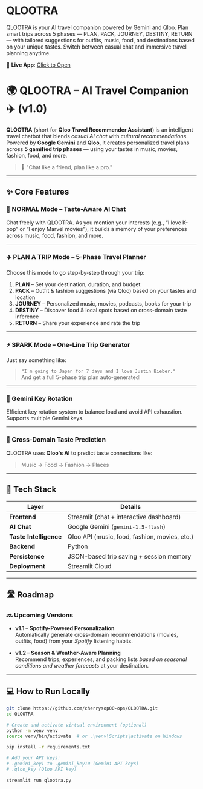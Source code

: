 # QLOOTRA
QLOOTRA is your AI travel companion powered by Gemini and Qloo. Plan smart trips across 5 phases — PLAN, PACK, JOURNEY, DESTINY, RETURN — with tailored suggestions for outfits, music, food, and destinations based on your unique tastes. Switch between casual chat and immersive travel planning anytime.

🔗 **Live App**: [Click to Open](https://qlootra-abjb7stfdzwt4ozg4nmzll.streamlit.app/)

# 🌍 QLOOTRA – AI Travel Companion ✈️ (v1.0)

**QLOOTRA** (short for **Qloo Travel Recommender Assistant**) is an intelligent travel chatbot that blends *casual AI chat* with *cultural recommendations*. Powered by **Google Gemini** and **Qloo**, it creates personalized travel plans across **5 gamified trip phases** — using your tastes in music, movies, fashion, food, and more.

> 🔮 "Chat like a friend, plan like a pro."

---

## ✨ Core Features

### 🧠 NORMAL Mode – Taste-Aware AI Chat  
Chat freely with QLOOTRA. As you mention your interests (e.g., “I love K-pop” or “I enjoy Marvel movies”), it builds a memory of your preferences across music, food, fashion, and more.

---

### ✈️ PLAN A TRIP Mode – 5-Phase Travel Planner  
Choose this mode to go step-by-step through your trip:

1. **PLAN** – Set your destination, duration, and budget  
2. **PACK** – Outfit & fashion suggestions (via Qloo) based on your tastes and location  
3. **JOURNEY** – Personalized music, movies, podcasts, books for your trip  
4. **DESTINY** – Discover food & local spots based on cross-domain taste inference  
5. **RETURN** – Share your experience and rate the trip

---

### ⚡ SPARK Mode – One-Line Trip Generator  
Just say something like:  
> `"I'm going to Japan for 7 days and I love Justin Bieber."`  
And get a full 5-phase trip plan auto-generated!

---

### 🔄 Gemini Key Rotation  
Efficient key rotation system to balance load and avoid API exhaustion. Supports multiple Gemini keys.

---

### 🔗 Cross-Domain Taste Prediction  
QLOOTRA uses **Qloo's AI** to predict taste connections like:  
> Music → Food → Fashion → Places

---

## 🧱 Tech Stack

| Layer | Details |
|-------|---------|
| **Frontend** | Streamlit (chat + interactive dashboard) |
| **AI Chat** | Google Gemini (`gemini-1.5-flash`) |
| **Taste Intelligence** | Qloo API (music, food, fashion, movies, etc.) |
| **Backend** | Python |
| **Persistence** | JSON-based trip saving + session memory |
| **Deployment** | Streamlit Cloud |

---

## 🛣️ Roadmap

### 🔜 Upcoming Versions

- **v1.1 – Spotify-Powered Personalization**  
  Automatically generate cross-domain recommendations (movies, outfits, food) from your *Spotify* listening habits.

- **v1.2 – Season & Weather-Aware Planning**  
  Recommend trips, experiences, and packing lists *based on seasonal conditions and weather forecasts* at your destination.

---

## 💻 How to Run Locally

```bash
git clone https://github.com/cherrysop00-ops/QLOOTRA.git
cd QLOOTRA

# Create and activate virtual environment (optional)
python -m venv venv
source venv/bin/activate  # or .\venv\Scripts\activate on Windows

pip install -r requirements.txt

# Add your API keys:
# .gemini_key1 to .gemini_key10 (Gemini API keys)
# .qloo_key (Qloo API key)

streamlit run qlootra.py
